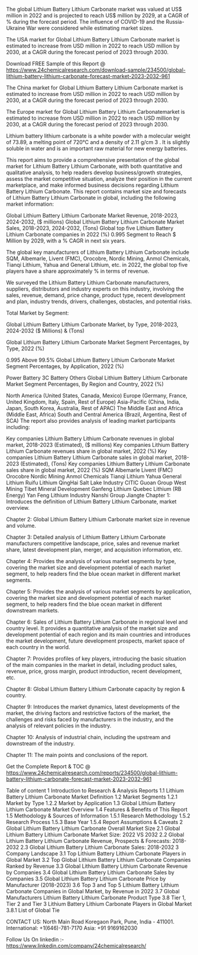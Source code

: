 The global Lithium Battery Lithium Carbonate market was valued at US$ million in 2022 and is projected to reach US$ million by 2029, at a CAGR of % during the forecast period. The influence of COVID-19 and the Russia-Ukraine War were considered while estimating market sizes.

The USA market for Global Lithium Battery Lithium Carbonate market is estimated to increase from USD million in 2022 to reach USD million by 2030, at a CAGR during the forecast period of 2023 through 2030.

Download FREE Sample of this Report @ https://www.24chemicalresearch.com/download-sample/234500/global-lithium-battery-lithium-carbonate-forecast-market-2023-2032-961

The China market for Global Lithium Battery Lithium Carbonate market is estimated to increase from USD million in 2022 to reach USD million by 2030, at a CAGR during the forecast period of 2023 through 2030.

The Europe market for Global Lithium Battery Lithium Carbonatemarket is estimated to increase from USD million in 2022 to reach USD million by 2030, at a CAGR during the forecast period of 2023 through 2030.

Lithium battery lithium carbonate is a white powder with a molecular weight of 73.89, a melting point of 720°C and a density of 2.11 g/cm 3 . It is slightly soluble in water and is an important raw material for new energy batteries.

This report aims to provide a comprehensive presentation of the global market for Lithium Battery Lithium Carbonate, with both quantitative and qualitative analysis, to help readers develop business/growth strategies, assess the market competitive situation, analyze their position in the current marketplace, and make informed business decisions regarding Lithium Battery Lithium Carbonate. This report contains market size and forecasts of Lithium Battery Lithium Carbonate in global, including the following market information:

Global Lithium Battery Lithium Carbonate Market Revenue, 2018-2023, 2024-2032, ($ millions)
Global Lithium Battery Lithium Carbonate Market Sales, 2018-2023, 2024-2032, (Tons)
Global top five Lithium Battery Lithium Carbonate companies in 2022 (%)
0.995 Segment to Reach $ Million by 2029, with a % CAGR in next six years.

The global key manufacturers of Lithium Battery Lithium Carbonate include SQM, Albemarle, Livent (FMC), Orocobre, Nordic Mining, Anmol Chemicals, Tianqi Lithium, Yahua and General Lithium, etc. in 2022, the global top five players have a share approximately % in terms of revenue.

We surveyed the Lithium Battery Lithium Carbonate manufacturers, suppliers, distributors and industry experts on this industry, involving the sales, revenue, demand, price change, product type, recent development and plan, industry trends, drivers, challenges, obstacles, and potential risks.

Total Market by Segment:

Global Lithium Battery Lithium Carbonate Market, by Type, 2018-2023, 2024-2032 ($ Millions) & (Tons)

Global Lithium Battery Lithium Carbonate Market Segment Percentages, by Type, 2022 (%)

0.995
Above 99.5%
Global Lithium Battery Lithium Carbonate Market Segment Percentages, by Application, 2022 (%)

Power Battery
3C Battery
Others
Global Lithium Battery Lithium Carbonate Market Segment Percentages, By Region and Country, 2022 (%)

North America (United States, Canada, Mexico)
Europe (Germany, France, United Kingdom, Italy, Spain, Rest of Europe)
Asia-Pacific (China, India, Japan, South Korea, Australia, Rest of APAC)
The Middle East and Africa (Middle East, Africa)
South and Central America (Brazil, Argentina, Rest of SCA)
The report also provides analysis of leading market participants including:

Key companies Lithium Battery Lithium Carbonate revenues in global market, 2018-2023 (Estimated), ($ millions)
Key companies Lithium Battery Lithium Carbonate revenues share in global market, 2022 (%)
Key companies Lithium Battery Lithium Carbonate sales in global market, 2018-2023 (Estimated), (Tons)
Key companies Lithium Battery Lithium Carbonate sales share in global market, 2022 (%)
SQM
Albemarle
Livent (FMC)
Orocobre
Nordic Mining
Anmol Chemicals
Tianqi Lithium
Yahua
General Lithium
Ruifu Lithium
QingHai Salt Lake Industry
CITIC Guoan Group
West Mining
Tibet Mineral Development
Ganfeng Lithium
Quebec Lithium (RB Energy)
Yan Feng Lithium Industry
Nanshi Group
Jiangte
Chapter 1: Introduces the definition of Lithium Battery Lithium Carbonate, market overview.

Chapter 2: Global Lithium Battery Lithium Carbonate market size in revenue and volume.

Chapter 3: Detailed analysis of Lithium Battery Lithium Carbonate manufacturers competitive landscape, price, sales and revenue market share, latest development plan, merger, and acquisition information, etc.

Chapter 4: Provides the analysis of various market segments by type, covering the market size and development potential of each market segment, to help readers find the blue ocean market in different market segments.

Chapter 5: Provides the analysis of various market segments by application, covering the market size and development potential of each market segment, to help readers find the blue ocean market in different downstream markets.

Chapter 6: Sales of Lithium Battery Lithium Carbonate in regional level and country level. It provides a quantitative analysis of the market size and development potential of each region and its main countries and introduces the market development, future development prospects, market space of each country in the world.

Chapter 7: Provides profiles of key players, introducing the basic situation of the main companies in the market in detail, including product sales, revenue, price, gross margin, product introduction, recent development, etc.

Chapter 8: Global Lithium Battery Lithium Carbonate capacity by region & country.

Chapter 9: Introduces the market dynamics, latest developments of the market, the driving factors and restrictive factors of the market, the challenges and risks faced by manufacturers in the industry, and the analysis of relevant policies in the industry.

Chapter 10: Analysis of industrial chain, including the upstream and downstream of the industry.

Chapter 11: The main points and conclusions of the report.

Get the Complete Report & TOC @ https://www.24chemicalresearch.com/reports/234500/global-lithium-battery-lithium-carbonate-forecast-market-2023-2032-961

Table of content
1 Introduction to Research & Analysis Reports
1.1 Lithium Battery Lithium Carbonate Market Definition
1.2 Market Segments
1.2.1 Market by Type
1.2.2 Market by Application
1.3 Global Lithium Battery Lithium Carbonate Market Overview
1.4 Features & Benefits of This Report
1.5 Methodology & Sources of Information
1.5.1 Research Methodology
1.5.2 Research Process
1.5.3 Base Year
1.5.4 Report Assumptions & Caveats
2 Global Lithium Battery Lithium Carbonate Overall Market Size
2.1 Global Lithium Battery Lithium Carbonate Market Size: 2022 VS 2032
2.2 Global Lithium Battery Lithium Carbonate Revenue, Prospects & Forecasts: 2018-2032
2.3 Global Lithium Battery Lithium Carbonate Sales: 2018-2032
3 Company Landscape
3.1 Top Lithium Battery Lithium Carbonate Players in Global Market
3.2 Top Global Lithium Battery Lithium Carbonate Companies Ranked by Revenue
3.3 Global Lithium Battery Lithium Carbonate Revenue by Companies
3.4 Global Lithium Battery Lithium Carbonate Sales by Companies
3.5 Global Lithium Battery Lithium Carbonate Price by Manufacturer (2018-2023)
3.6 Top 3 and Top 5 Lithium Battery Lithium Carbonate Companies in Global Market, by Revenue in 2022
3.7 Global Manufacturers Lithium Battery Lithium Carbonate Product Type
3.8 Tier 1, Tier 2 and Tier 3 Lithium Battery Lithium Carbonate Players in Global Market
3.8.1 List of Global Tie

CONTACT US:
North Main Road Koregaon Park, Pune, India - 411001.
International: +1(646)-781-7170
Asia: +91 9169162030

Follow Us On linkedin :- https://www.linkedin.com/company/24chemicalresearch/
